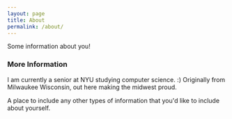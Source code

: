 ```yaml
---
layout: page
title: About
permalink: /about/
---
```


Some information about you!

### More Information

I am currently a senior at NYU studying computer science. :) Originally from Milwaukee Wisconsin, out here making the midwest proud.

A place to include any other types of information that you'd like to include about yourself.

